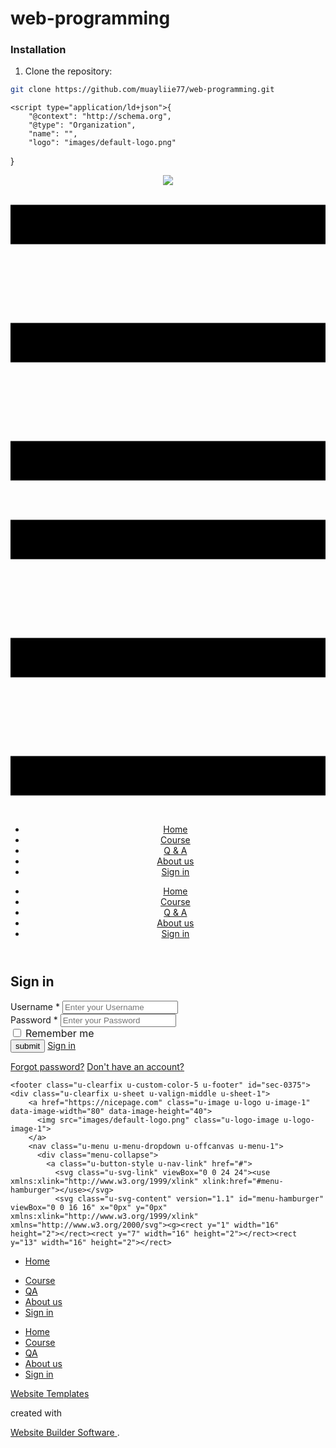 # web-programming
### Installation
1. Clone the repository:

```bash
git clone https://github.com/muayliie77/web-programming.git
```
<!DOCTYPE html>
<html style="font-size: 16px;" lang="en"><head>
    <meta name="viewport" content="width=device-width, initial-scale=1.0">
    <meta charset="utf-8">
    <meta name="keywords" content="Sign in​">
    <meta name="description" content="">
    <title>Sign in</title>
    <link rel="stylesheet" href="page.css" media="screen">
<link rel="stylesheet" href="Sign-in.css" media="screen">
    <script class="u-script" type="text/javascript" src="jquery.js" defer=""></script>
    <script class="u-script" type="text/javascript" src="nicepage.js" defer=""></script>
    <meta name="generator" content="Nicepage 6.7.6, nicepage.com">
    <link id="u-theme-google-font" rel="stylesheet" href="https://fonts.googleapis.com/css?family=Roboto:100,100i,300,300i,400,400i,500,500i,700,700i,900,900i|Open+Sans:300,300i,400,400i,500,500i,600,600i,700,700i,800,800i">
    <link id="u-page-google-font" rel="stylesheet" href="https://fonts.googleapis.com/css?family=Ubuntu:300,300i,400,400i,500,500i,700,700i">
    
    
    
    <script type="application/ld+json">{
		"@context": "http://schema.org",
		"@type": "Organization",
		"name": "",
		"logo": "images/default-logo.png"
}</script>
    <meta name="theme-color" content="#478ac9">
    <meta property="og:title" content="Sign in">
    <meta property="og:type" content="website">
  <meta data-intl-tel-input-cdn-path="intlTelInput/"></head>
  <body data-path-to-root="./" data-include-products="false" class="u-body u-overlap u-xl-mode" data-lang="en"><header class="u-clearfix u-custom-color-5 u-header u-header" id="sec-3b74"><div class="u-clearfix u-sheet u-sheet-1">
        <a href="https://nicepage.com" class="u-image u-logo u-image-1" data-image-width="80" data-image-height="40">
          <img src="images/default-logo.png" class="u-logo-image u-logo-image-1">
        </a>
        <nav class="u-menu u-menu-dropdown u-offcanvas u-menu-1" data-responsive-from="MD">
          <div class="menu-collapse" style="font-size: 1rem; letter-spacing: 0px; font-weight: 500;">
            <a class="u-button-style u-custom-active-border-color u-custom-active-color u-custom-border u-custom-border-color u-custom-borders u-custom-hover-border-color u-custom-hover-color u-custom-left-right-menu-spacing u-custom-padding-bottom u-custom-text-active-color u-custom-text-color u-custom-text-decoration u-custom-text-hover-color u-custom-top-bottom-menu-spacing u-nav-link u-text-active-palette-1-base u-text-hover-palette-2-base" href="#">
              <svg class="u-svg-link" viewBox="0 0 24 24"><use xmlns:xlink="http://www.w3.org/1999/xlink" xlink:href="#menu-hamburger"></use></svg>
              <svg class="u-svg-content" version="1.1" id="menu-hamburger" viewBox="0 0 16 16" x="0px" y="0px" xmlns:xlink="http://www.w3.org/1999/xlink" xmlns="http://www.w3.org/2000/svg"><g><rect y="1" width="16" height="2"></rect><rect y="7" width="16" height="2"></rect><rect y="13" width="16" height="2"></rect>
</g></svg>
            </a>
          </div>
          <div class="u-custom-menu u-nav-container">
            <ul class="u-nav u-spacing-2 u-unstyled u-nav-1"><li class="u-nav-item"><a class="u-active-grey-5 u-border-active-palette-1-base u-border-hover-palette-1-light-1 u-border-no-left u-border-no-right u-border-no-top u-button-style u-hover-grey-10 u-nav-link u-text-active-grey-90 u-text-grey-90 u-text-hover-grey-90" href="Home.html" style="padding: 10px 20px;">Home</a>
</li><li class="u-nav-item"><a class="u-active-grey-5 u-border-active-palette-1-base u-border-hover-palette-1-light-1 u-border-no-left u-border-no-right u-border-no-top u-button-style u-hover-grey-10 u-nav-link u-text-active-grey-90 u-text-grey-90 u-text-hover-grey-90" href="Course.html" style="padding: 10px 20px;">Course</a>
</li><li class="u-nav-item"><a class="u-active-grey-5 u-border-active-palette-1-base u-border-hover-palette-1-light-1 u-border-no-left u-border-no-right u-border-no-top u-button-style u-hover-grey-10 u-nav-link u-text-active-grey-90 u-text-grey-90 u-text-hover-grey-90" href="QA.html" style="padding: 10px 20px;">Q &amp; A</a>
</li><li class="u-nav-item"><a class="u-active-grey-5 u-border-active-palette-1-base u-border-hover-palette-1-light-1 u-border-no-left u-border-no-right u-border-no-top u-button-style u-hover-grey-10 u-nav-link u-text-active-grey-90 u-text-grey-90 u-text-hover-grey-90" href="About-us.html" style="padding: 10px 20px;">About us</a>
</li><li class="u-nav-item"><a class="u-active-grey-5 u-border-active-palette-1-base u-border-hover-palette-1-light-1 u-border-no-left u-border-no-right u-border-no-top u-button-style u-hover-grey-10 u-nav-link u-text-active-grey-90 u-text-grey-90 u-text-hover-grey-90" href="Sign-in.html" style="padding: 10px 20px;">Sign in</a>
</li></ul>
          </div>
          <div class="u-custom-menu u-nav-container-collapse">
            <div class="u-black u-container-style u-inner-container-layout u-opacity u-opacity-95 u-sidenav">
              <div class="u-inner-container-layout u-sidenav-overflow">
                <div class="u-menu-close"></div>
                <ul class="u-align-center u-nav u-popupmenu-items u-unstyled u-nav-2"><li class="u-nav-item"><a class="u-button-style u-nav-link" href="Home.html">Home</a>
</li><li class="u-nav-item"><a class="u-button-style u-nav-link" href="Course.html">Course</a>
</li><li class="u-nav-item"><a class="u-button-style u-nav-link" href="QA.html">Q &amp; A</a>
</li><li class="u-nav-item"><a class="u-button-style u-nav-link" href="About-us.html">About us</a>
</li><li class="u-nav-item"><a class="u-button-style u-nav-link" href="Sign-in.html">Sign in</a>
</li></ul>
              </div>
            </div>
            <div class="u-black u-menu-overlay u-opacity u-opacity-70"></div>
          </div>
        </nav>
      </div></header>
    <section class="u-clearfix u-custom-color-6 u-section-1" id="sec-f92d">
      <h2 class="u-custom-font u-font-ubuntu u-text u-text-custom-color-4 u-text-default u-text-1">Sign in </h2>
      <div class="u-border-11 u-border-custom-color-4 u-border-no-left u-border-no-right u-border-no-top u-container-style u-custom-border u-custom-color-1 u-expanded-width-xs u-group u-radius u-shape-round u-group-1">
        <div class="u-container-layout u-container-layout-1">
          <div class="u-form u-login-control u-form-1">
            <form action="#" class="u-clearfix u-form-custom-backend u-form-spacing-10 u-form-vertical u-inner-form" source="custom" name="form" style="padding: 0px;" method="post">
              <div class="u-form-group u-form-name u-label-top">
                <label for="username-a30d" class="u-label u-label-1">Username *</label>
                <input type="text" placeholder="Enter your Username" id="username-a30d" name="username" class="u-border-8 u-border-white u-input u-input-rectangle u-radius-50 u-input-1" required="">
              </div>
              <div class="u-form-group u-form-password u-label-top">
                <label for="password-a30d" class="u-label u-label-2">Password *</label>
                <input type="text" placeholder="Enter your Password" id="password-a30d" name="password" class="u-border-8 u-border-white u-input u-input-rectangle u-radius-50 u-input-2" required="">
              </div>
              <div class="u-form-checkbox u-form-group u-label-top">
                <input type="checkbox" id="checkbox-a30d" name="remember" value="On" class="u-field-input">
                <label for="checkbox-a30d" class="u-field-label" style="font-size: 1rem; letter-spacing: 0px; text-transform: none">Remember me</label>
              </div>
              <div class="u-align-left u-form-group u-form-submit u-label-top">
                <input type="submit" value="submit" class="u-form-control-hidden">
                <a href="#" class="u-active-white u-border-none u-btn u-btn-round u-btn-submit u-button-style u-custom-color-5 u-hover-white u-radius-50 u-text-active-custom-color-1 u-text-hover-custom-color-4 u-btn-1"> Sign in </a>
              </div>
              <input type="hidden" value="" name="recaptchaResponse">
            </form>
          </div>
          <div class="u-align-center-xs u-container-style u-expanded-width u-group u-radius u-shape-round u-white u-group-2">
            <div class="u-container-layout u-container-layout-2">
              <a href="https://nicepage.com/k/clothing-store-website-templates" class="u-border-1 u-border-active-palette-2-light-2 u-border-hover-custom-color-4 u-border-no-left u-border-no-right u-border-no-top u-btn u-button-style u-login-control u-login-create-account u-none u-text-active-palette-2-light-2 u-text-custom-color-4 u-text-hover-palette-2-light-2 u-btn-2" data-animation-name="" data-animation-duration="0" data-animation-delay="0" data-animation-direction="">Forgot password?</a>
              <a href="https://nicepage.com/website-design" class="u-border-1 u-border-active-palette-2-light-2 u-border-hover-custom-color-4 u-border-no-left u-border-no-right u-border-no-top u-btn u-button-style u-login-control u-login-create-account u-none u-text-active-palette-2-light-2 u-text-custom-color-4 u-text-hover-palette-2-light-2 u-btn-3">Don't have an account?</a>
            </div>
          </div>
        </div>
      </div>
    </section>
    
    
    
    <footer class="u-clearfix u-custom-color-5 u-footer" id="sec-0375"><div class="u-clearfix u-sheet u-valign-middle u-sheet-1">
        <a href="https://nicepage.com" class="u-image u-logo u-image-1" data-image-width="80" data-image-height="40">
          <img src="images/default-logo.png" class="u-logo-image u-logo-image-1">
        </a>
        <nav class="u-menu u-menu-dropdown u-offcanvas u-menu-1">
          <div class="menu-collapse">
            <a class="u-button-style u-nav-link" href="#">
              <svg class="u-svg-link" viewBox="0 0 24 24"><use xmlns:xlink="http://www.w3.org/1999/xlink" xlink:href="#menu-hamburger"></use></svg>
              <svg class="u-svg-content" version="1.1" id="menu-hamburger" viewBox="0 0 16 16" x="0px" y="0px" xmlns:xlink="http://www.w3.org/1999/xlink" xmlns="http://www.w3.org/2000/svg"><g><rect y="1" width="16" height="2"></rect><rect y="7" width="16" height="2"></rect><rect y="13" width="16" height="2"></rect>
</g></svg>
            </a>
          </div>
          <div class="u-nav-container">
            <ul class="u-nav u-unstyled"><li class="u-nav-item"><a class="u-button-style u-nav-link" href="Home.html">Home</a>
</li><li class="u-nav-item"><a class="u-button-style u-nav-link" href="Course.html">Course</a>
</li><li class="u-nav-item"><a class="u-button-style u-nav-link" href="QA.html">QA</a>
</li><li class="u-nav-item"><a class="u-button-style u-nav-link" href="About-us.html">About us</a>
</li><li class="u-nav-item"><a class="u-button-style u-nav-link" href="Sign-in.html">Sign in</a>
</li></ul>
          </div>
          <div class="u-nav-container-collapse">
            <div class="u-black u-container-style u-inner-container-layout u-opacity u-opacity-95 u-sidenav">
              <div class="u-inner-container-layout u-sidenav-overflow">
                <div class="u-menu-close"></div>
                <ul class="u-align-center u-nav u-popupmenu-items u-unstyled u-nav-2"><li class="u-nav-item"><a class="u-button-style u-nav-link" href="Home.html">Home</a>
</li><li class="u-nav-item"><a class="u-button-style u-nav-link" href="Course.html">Course</a>
</li><li class="u-nav-item"><a class="u-button-style u-nav-link" href="QA.html">QA</a>
</li><li class="u-nav-item"><a class="u-button-style u-nav-link" href="About-us.html">About us</a>
</li><li class="u-nav-item"><a class="u-button-style u-nav-link" href="Sign-in.html">Sign in</a>
</li></ul>
              </div>
            </div>
            <div class="u-black u-menu-overlay u-opacity u-opacity-70"></div>
          </div>
        </nav>
      </div></footer>
    <section class="u-backlink u-clearfix u-grey-80">
      <a class="u-link" href="https://nicepage.com/website-templates" target="_blank">
        <span>Website Templates</span>
      </a>
      <p class="u-text">
        <span>created with</span>
      </p>
      <a class="u-link" href="" target="_blank">
        <span>Website Builder Software</span>
      </a>. 
    </section>
  
</body></html>